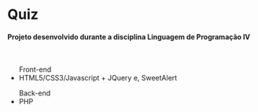 # Quiz #

<h4>Projeto desenvolvido durante a disciplina Linguagem de Programação IV </h4>
  <br/>
  <ul>Front-end
    <li>HTML5/CSS3/Javascript + JQuery e, SweetAlert</li>
  </ul>
  <ul>Back-end
    <li>PHP</li>
  </ul>

